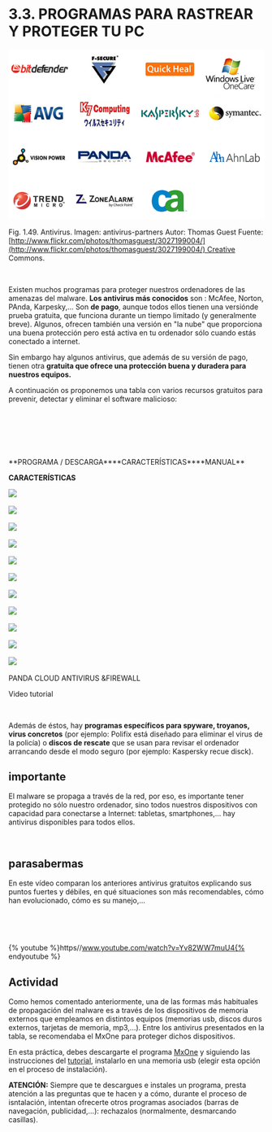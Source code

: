 
# 3.3. PROGRAMAS PARA RASTREAR Y PROTEGER TU PC


![](img/3027199004_7801aed7fe_o.png)

Fig. 1.49. Antivirus. Imagen: antivirus-partners Autor: Thomas Guest Fuente: [http://www.flickr.com/photos/thomasguest/3027199004/](http://www.flickr.com/photos/thomasguest/3027199004/) Creative Commons.

 

Existen muchos programas para proteger nuestros ordenadores de las amenazas del malware. **Los antivirus más conocidos** son : McAfee, Norton, PAnda, Karpesky,... Son **de pago**, aunque todos ellos tienen una versiónde prueba gratuita, que funciona durante un tiempo limitado (y generalmente breve). Algunos, ofrecen también una versión en "la nube" que proporciona una buena protección pero está activa en tu ordenador sólo cuando estás conectado a internet.

Sin embargo hay algunos antivirus, que además de su versión de pago, tienen otra **gratuita que ofrece una protección buena y duradera para nuestros equipos.**

A continuación os proponemos una tabla con varios recursos gratuitos para prevenir, detectar y eliminar el software malicioso:

 

 

 
<td valign="top" width="28%">**PROGRAMA / DESCARGA**</td><td valign="top" width="48%">**CARACTERÍSTICAS**</td><td valign="top" width="22%">**MANUAL**</td>

**CARACTERÍSTICAS**

![](avast.PNG)


![](Monobook_icon_wikipedia.png)

![](avg_free.JPG)


![](Monobook_icon_wikipedia.png)

![](avira.JPG)


![](Monobook_icon_wikipedia.png)

![](mxone.JPG)


![](Monobook_icon_wikipedia.png)

![](ad-ware.JPG)


![](Monobook_icon_wikipedia.png)

![](panda.jpg)

PANDA CLOUD ANTIVIRUS &amp;FIREWALL

Video tutorial

 

Además de éstos, hay **programas específicos para spyware, troyanos, virus concretos** (por ejemplo: Polifix está diseñado para eliminar el virus de la policía) o **discos de rescate** que se usan para revisar el ordenador arrancando desde el modo seguro (por ejemplo: Kaspersky recue disck).

## importante

El malware se propaga a través de la red, por eso, es importante tener protegido no sólo nuestro ordenador, sino todos nuestros dispositivos con capacidad para conectarse a Internet: tabletas, smartphones,... hay antivirus disponibles para todos ellos.

 

## parasabermas

En este vídeo comparan los anteriores antivirus gratuitos explicando sus puntos fuertes y débiles, en qué situaciones son más recomendables, cómo han evolucionado, cómo es su manejo,...

 

 


{% youtube %}https//www.youtube.com/watch?v=Yv82WW7muU4{% endyoutube %}

## Actividad

Como hemos comentado anteriormente, una de las formas más habituales de propagación del malware es a través de los dispositivos de memoria externos que empleamos en distintos equipos (memorias usb, discos duros externos, tarjetas de memoria, mp3,...). Entre los antivirus presentados en la tabla, se recomendaba el MxOne para proteger dichos dispositivos.

En esta práctica, debes descargarte el programa [MxOne](http://www.mxone.net/descargas.php) y siguiendo las instrucciones del [tutorial](http://esdiversidad.blogspot.com.es/2008/11/tutorial-para-instalar-mx-one-el.html), instalarlo en una memoria usb (elegir esta opción en el proceso de instalación).

**ATENCIÓN:** Siempre que te descargues e instales un programa, presta atención a las preguntas que te hacen y a cómo, durante el proceso de isntalación, intentan ofrecerte otros programas asociados (barras de navegación, publicidad,...): rechazalos (normalmente, desmarcando casillas).


